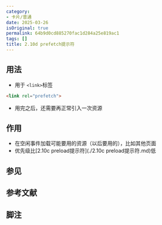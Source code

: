 ```yaml
---
category:
- 卡片/普通
date: 2025-03-26
isOriginal: true
permalink: 64b9d0cd885270fac1d284a25e819ac1
tags: []
title: 2.10d prefetch提示符
---
```

## 用法
- 用于 `<link>`标签
```html
<link rel="prefetch">
```
- 用完之后，还需要再正常引入一次资源

## 作用
- 在空闲事件加载可能要用的资源（以后要用的），比如其他页面
- 优先级比[2.10c preload提示符](./2.10c preload提示符.md)低

## 参见
## 参考文献
## 脚注

